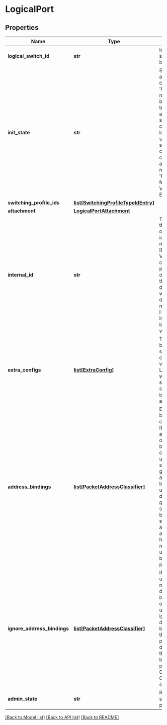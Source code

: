 # LogicalPort

## Properties
Name | Type | Description | Notes
------------ | ------------- | ------------- | -------------
**logical_switch_id** | **str** | Id of the Logical switch that this port belongs to. | 
**init_state** | **str** | Set initial state when a new logical port is created. &#x27;UNBLOCKED_VLAN&#x27; means new port will be unblocked on traffic in creation, also VLAN will be set with corresponding logical switch setting. This port setting can only be configured at port creation (POST), and cannot be modified. &#x27;RESTORE_VIF&#x27; fetches and restores VIF attachment from ESX host.  | [optional] 
**switching_profile_ids** | [**list[SwitchingProfileTypeIdEntry]**](SwitchingProfileTypeIdEntry.md) |  | [optional] 
**attachment** | [**LogicalPortAttachment**](LogicalPortAttachment.md) |  | [optional] 
**internal_id** | **str** | The internal_id of the logical port may or may not be identical to it&#x27;s managed resource ID. If a VirtualMachine connected to logical port migrates from one site to another, then on the destination site, it will be connected to different logical port managed resource. However, the internal_id field will be persisted across vmotion.  | [optional] 
**extra_configs** | [**list[ExtraConfig]**](ExtraConfig.md) | This property could be used for vendor specific configuration in key value string pairs. Logical port setting will override logical switch setting if the same key was set on both logical switch and logical port.  | [optional] 
**address_bindings** | [**list[PacketAddressClassifier]**](PacketAddressClassifier.md) | Each address binding must contain both an IPElement and MAC address. VLAN ID is optional. This binding configuration can be used by features such as spoof-guard and overrides any discovered bindings. Any non unique entries are deduplicated to generate a unique set of address bindings and then stored. For IP addresses, a subnet address cannot have host bits set. A maximum of 128 unique address bindings is allowed per port.  | [optional] 
**ignore_address_bindings** | [**list[PacketAddressClassifier]**](PacketAddressClassifier.md) | IP Discovery module uses various mechanisms to discover address bindings being used on each port. If a user would like to ignore any specific discovered address bindings or prevent the discovery of a particular set of discovered bindings, then those address bindings can be provided here. Currently IP range in CIDR format is not supported.  | [optional] 
**admin_state** | **str** | Represents Desired state of the logical port | 

[[Back to Model list]](../README.md#documentation-for-models) [[Back to API list]](../README.md#documentation-for-api-endpoints) [[Back to README]](../README.md)


